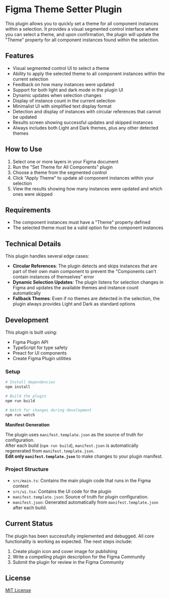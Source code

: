# Figma Theme Setter Plugin

This plugin allows you to quickly set a theme for all component instances within a selection. It provides a visual segmented control interface where you can select a theme, and upon confirmation, the plugin will update the "Theme" property for all component instances found within the selection.

## Features

- Visual segmented control UI to select a theme
- Ability to apply the selected theme to all component instances within the current selection
- Feedback on how many instances were updated
- Support for both light and dark mode in the plugin UI
- Dynamic updates when selection changes
- Display of instance count in the current selection
- Minimalist UI with simplified text display format
- Detection and display of instances with circular references that cannot be updated
- Results screen showing successful updates and skipped instances
- Always includes both Light and Dark themes, plus any other detected themes

## How to Use

1. Select one or more layers in your Figma document
2. Run the "Set Theme for All Components" plugin
3. Choose a theme from the segmented control
4. Click "Apply Theme" to update all component instances within your selection
5. View the results showing how many instances were updated and which ones were skipped

## Requirements

- The component instances must have a "Theme" property defined
- The selected theme must be a valid option for the component instances

## Technical Details

This plugin handles several edge cases:

- **Circular References**: The plugin detects and skips instances that are part of their own main component to prevent the "Components can't contain instances of themselves" error
- **Dynamic Selection Updates**: The plugin listens for selection changes in Figma and updates the available themes and instance count automatically
- **Fallback Themes**: Even if no themes are detected in the selection, the plugin always provides Light and Dark as standard options

## Development

This plugin is built using:
- Figma Plugin API
- TypeScript for type safety
- Preact for UI components
- Create Figma Plugin utilities

### Setup

```bash
# Install dependencies
npm install

# Build the plugin
npm run build

# Watch for changes during development
npm run watch
```

**Manifest Generation**

The plugin uses `manifest.template.json` as the source of truth for configuration.  
After each build (`npm run build`), `manifest.json` is automatically regenerated from `manifest.template.json`.  
**Edit only `manifest.template.json`** to make changes to your plugin manifest.

### Project Structure

- `src/main.ts`: Contains the main plugin code that runs in the Figma context
- `src/ui.tsx`: Contains the UI code for the plugin
- `manifest.template.json`: Source of truth for plugin configuration.
- `manifest.json`: Generated automatically from `manifest.template.json` after each build.

## Current Status

The plugin has been successfully implemented and debugged. All core functionality is working as expected. The next steps include:

1. Create plugin icon and cover image for publishing
2. Write a compelling plugin description for the Figma Community
3. Submit the plugin for review in the Figma Community

## License

[MIT License](LICENSE)
